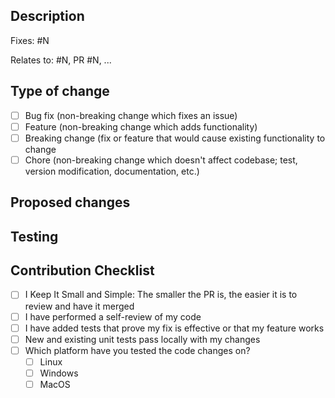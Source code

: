## Description

<!--
Thank you for your pull request (PR)!

Please provide a description of what your PR does providing a link (if applicable) to the issue it fixes.
-->

Fixes: #N

Relates to: #N, PR #N, ...

<!--
Describe in plain English what you solved and how. For instance, _Added `start` command to CRC so the user can create a VM and set up a single-node OpenShift cluster on it with one command. It requires blablabla..._
-->

## Type of change
<!--
What types of changes does your code introduce? Put an `x` in all the boxes that apply
-->
- [ ] Bug fix (non-breaking change which fixes an issue)
- [ ] Feature (non-breaking change which adds functionality)
- [ ] Breaking change (fix or feature that would cause existing functionality to change
- [ ] Chore (non-breaking change which doesn't affect codebase;
  test, version modification, documentation, etc.)

## Proposed changes
<!--
List main as well as consequential changes you introduced or had to introduce.

1. Add `start` command.
2. Add `setup` as prerequisite to `start`.
3. ...
-->

## Testing
<!--
What is the _bottom-line_ functionality that needs testing? Describe in pseudo-code or in English. Use verifiable statements that tie your changes to existing functionality.

1. `start` succeeds first time after `setup` succeeded
2. stdout contains ... if `start` succeeded
3. stderr contains ... after `start` failed
4. `status` returns ... if `start` succeeded
5. `status` returns ... if `start` failed
6. `start` fails after `start` succeeded or after `status` says CRC is `Running`
7. ...
-->

## Contribution Checklist
- [ ] I Keep It Small and Simple: The smaller the PR is, the easier it is to review and have it merged
- [ ] I have performed a self-review of my code
- [ ] I have added tests that prove my fix is effective or that my feature works
- [ ] New and existing unit tests pass locally with my changes
- [ ] Which platform have you tested the code changes on? <!-- Only put an `x` in applicable platforms -->
    - [ ] Linux
    - [ ] Windows
    - [ ] MacOS